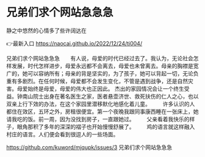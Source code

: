 # 兄弟们求个网站急急急
静之中悠然的心情多了些许阔达在

👉最新入口 https://naocai.github.io/2022/12/24/ti004/

兄弟们求个网站急急急　　有人说，母爱的时代已经过去了。我认为，无论社会怎样发展，时代怎样进步，母爱永远都不会离去，母爱也未曾离去。母亲的胸襟是宽广的，她可以容纳所有；母亲的背是坚实的，为了孩子，她可以背起一切，无论负重有多剧烈。在任何时候，母爱都不会发生变化，不管是遇到战争，还是自然灾害。母爱始终是母爱，母爱的伟大也正因此。
	杰出的家园情况会让一个终生受益。钟南山院士出身在著名医生之家，医者悬壶济世、救死扶伤的仁人之心，也以双亲上行下效的办法，在这个家园里潜移默化地感化着儿童。
　　许多认识的人都住在效区，五环之外，房租很便宜。第一个夜晚我跟同事康西睡在一张床上，她请我吃的饭。前一周，因为没找到房子，一直跟她过。
　　父亲看着我快乐的样子，眼角那积了多年的深深的褶子也开始慢慢舒展了。
　　鸡的语言就这样融入村庄的语言。人们便会看到很逗人的一些场面。

https://github.com/kuword/mjqupk/issues/3
兄弟们求个网站急急急
